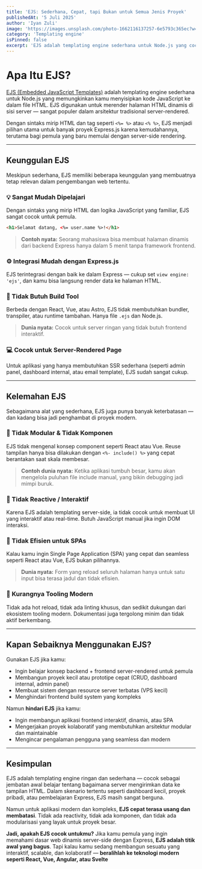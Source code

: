 ```yaml
---
title: 'EJS: Sederhana, Cepat, tapi Bukan untuk Semua Jenis Proyek'
publishedAt: '5 Juli 2025'
author: 'Iyan Zuli'
image: 'https://images.unsplash.com/photo-1662116137257-6e5793c365ec?w=600&auto=format&fit=crop&q=60&ixlib=rb-4.1.0&ixid=M3wxMjA3fDB8MHxzZWFyY2h8MTV8fGh0bWx8ZW58MHx8MHx8fDA%3D'
category: 'Templating engine'
isPinned: false
excerpt: 'EJS adalah templating engine sederhana untuk Node.js yang cocok untuk membuat halaman HTML dinamis secara cepat. Ideal untuk proyek kecil dan dashboard, tapi kurang cocok untuk aplikasi modern yang kompleks dan interaktif.'
---
```



# Apa Itu EJS?

[EJS (Embedded JavaScript Templates)](https://ejs.co) adalah templating engine sederhana untuk Node.js yang memungkinkan kamu menyisipkan kode JavaScript ke dalam file HTML. EJS digunakan untuk merender halaman HTML dinamis di sisi server — sangat populer dalam arsitektur tradisional server-rendered.

Dengan sintaks mirip HTML dan tag seperti `<%= %>` atau `<% %>`, EJS menjadi pilihan utama untuk banyak proyek Express.js karena kemudahannya, terutama bagi pemula yang baru memulai dengan server-side rendering.

---

## Keunggulan EJS

Meskipun sederhana, EJS memiliki beberapa keunggulan yang membuatnya tetap relevan dalam pengembangan web tertentu.

### 💡 Sangat Mudah Dipelajari

Dengan sintaks yang mirip HTML dan logika JavaScript yang familiar, EJS sangat cocok untuk pemula.

```html
<h1>Selamat datang, <%= user.name %>!</h1>
```

> **Contoh nyata:** Seorang mahasiswa bisa membuat halaman dinamis dari backend Express hanya dalam 5 menit tanpa framework frontend.

### ⚙️ Integrasi Mudah dengan Express.js

EJS terintegrasi dengan baik ke dalam Express — cukup set `view engine: 'ejs'`, dan kamu bisa langsung render data ke halaman HTML.

### 🧾 Tidak Butuh Build Tool

Berbeda dengan React, Vue, atau Astro, EJS tidak membutuhkan bundler, transpiler, atau runtime tambahan. Hanya file `.ejs` dan Node.js.

> **Dunia nyata:** Cocok untuk server ringan yang tidak butuh frontend interaktif.

### 💻 Cocok untuk Server-Rendered Page

Untuk aplikasi yang hanya membutuhkan SSR sederhana (seperti admin panel, dashboard internal, atau email template), EJS sudah sangat cukup.

---

## Kelemahan EJS

Sebagaimana alat yang sederhana, EJS juga punya banyak keterbatasan — dan kadang bisa jadi penghambat di proyek modern.

### 🧱 Tidak Modular & Tidak Komponen

EJS tidak mengenal konsep component seperti React atau Vue. Reuse tampilan hanya bisa dilakukan dengan `<%- include() %>` yang cepat berantakan saat skala membesar.

> **Contoh dunia nyata:** Ketika aplikasi tumbuh besar, kamu akan mengelola puluhan file include manual, yang bikin debugging jadi mimpi buruk.

### 🚫 Tidak Reactive / Interaktif

Karena EJS adalah templating server-side, ia tidak cocok untuk membuat UI yang interaktif atau real-time. Butuh JavaScript manual jika ingin DOM interaksi.

### 🐌 Tidak Efisien untuk SPAs

Kalau kamu ingin Single Page Application (SPA) yang cepat dan seamless seperti React atau Vue, EJS bukan pilihannya.

> **Dunia nyata:** Form yang reload seluruh halaman hanya untuk satu input bisa terasa jadul dan tidak efisien.

### 🧪 Kurangnya Tooling Modern

Tidak ada hot reload, tidak ada linting khusus, dan sedikit dukungan dari ekosistem tooling modern. Dokumentasi juga tergolong minim dan tidak aktif berkembang.

---

## Kapan Sebaiknya Menggunakan EJS?

Gunakan EJS jika kamu:

* Ingin belajar konsep backend + frontend server-rendered untuk pemula
* Membangun proyek kecil atau prototipe cepat (CRUD, dashboard internal, admin panel)
* Membuat sistem dengan resource server terbatas (VPS kecil)
* Menghindari frontend build system yang kompleks

Namun **hindari EJS** jika kamu:

* Ingin membangun aplikasi frontend interaktif, dinamis, atau SPA
* Mengerjakan proyek kolaboratif yang membutuhkan arsitektur modular dan maintainable
* Mengincar pengalaman pengguna yang seamless dan modern

---

## Kesimpulan

EJS adalah templating engine ringan dan sederhana — cocok sebagai jembatan awal belajar tentang bagaimana server mengirimkan data ke tampilan HTML. Dalam skenario tertentu seperti dashboard kecil, proyek pribadi, atau pembelajaran Express, EJS masih sangat berguna.

Namun untuk aplikasi modern dan kompleks, **EJS cepat terasa usang dan membatasi**. Tidak ada reactivity, tidak ada komponen, dan tidak ada modularisasi yang layak untuk proyek besar.

**Jadi, apakah EJS cocok untukmu?**
Jika kamu pemula yang ingin memahami dasar web dinamis server-side dengan Express, **EJS adalah titik awal yang bagus**. Tapi kalau kamu sedang membangun sesuatu yang interaktif, scalable, dan kolaboratif — **beralihlah ke teknologi modern seperti React, Vue, Angular, atau Svelte**